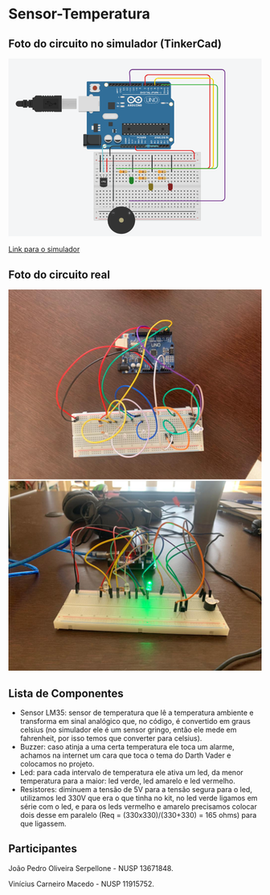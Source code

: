 # Sensor-Temperatura
## Foto do circuito no simulador (TinkerCad)
![alt text](https://github.com/joaoserpellone/Sensor-Temperatura/blob/main/circuitoArduino.png)

[Link para o simulador](https://www.tinkercad.com/things/c7YQY3NpqWX)

## Foto do circuito real
![alt text](https://github.com/joaoserpellone/Sensor-Temperatura/blob/main/cirucitoReal.jpg)
![alt text](https://github.com/joaoserpellone/Sensor-Temperatura/blob/main/circuitoReal2.jpg)

## Lista de Componentes
  * Sensor LM35: sensor de temperatura que lê a temperatura ambiente e transforma em sinal analógico que, no código, é convertido em graus celsius (no simulador ele é um sensor gringo, então ele mede em fahrenheit, por isso temos que converter para celsius).
  * Buzzer: caso atinja a uma certa temperatura ele toca um alarme, achamos na internet um cara que toca o tema do Darth Vader e colocamos no projeto.
  * Led: para cada intervalo de temperatura ele ativa um led, da menor temperatura para a maior: led verde, led amarelo e led vermelho.
  * Resistores: diminuem a tensão de 5V para a tensão segura para o led, utilizamos led 330V que era o que tinha no kit, no led verde ligamos em série com o led, e para os leds vermelho e amarelo precisamos colocar dois desse em paralelo (Req = (330x330)/(330+330) = 165 ohms) para que ligassem.

## Participantes
 João Pedro Oliveira Serpellone - NUSP 13671848.
 
 Vinícius Carneiro Macedo - NUSP 11915752.
